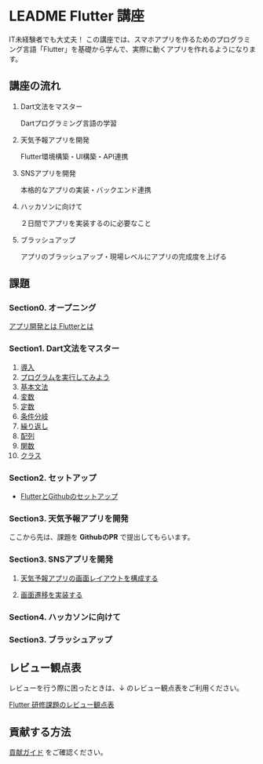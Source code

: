 # LEADME Flutter 講座

IT未経験者でも大丈夫！ 
この講座では、スマホアプリを作るためのプログラミング言語「Flutter」を基礎から学んで、実際に動くアプリを作れるようになります。


## 講座の流れ

1. Dart文法をマスター

   Dartプログラミング言語の学習

2. 天気予報アプリを開発

   Flutter環境構築・UI構築・API連携

3. SNSアプリを開発

   本格的なアプリの実装・バックエンド連携

6. ハッカソンに向けて

   ２日間でアプリを実装するのに必要なこと

7. ブラッシュアップ

   アプリのブラッシュアップ・現場レベルにアプリの完成度を上げる


## 課題

### Section0. オープニング
[アプリ開発とは Flutterとは](./sections/section0/00_opening.md)

### Section1. Dart文法をマスター

1. [導入](./sections/00_top.md)
1. [プログラムを実行してみよう](./sections/section1/01_run.md)
1. [基本文法](./sections/section1/02_grammar.md)
1. [変数](./sections/section1/03_var.md)
1. [定数](./sections/section1/04_const.md)
1. [条件分岐](./sections/section1/05_if.md)
1. [繰り返し](./sections/section1/06_repeat.md)
1. [配列](./sections/section1/07_array.md)
1. [関数](./sections/section1/08_func.md)
1. [クラス](./sections/section1/09_class.md)

### Section2. セットアップ

- [FlutterとGithubのセットアップ](./sections/section2/00_setup.md)


### Section3. 天気予報アプリを開発

ここから先は、課題を **GithubのPR** で提出してもらいます。








### Section3. SNSアプリを開発

1. [天気予報アプリの画面レイアウトを構成する](/sections/section3%20Weather%20App/session1%20layout.md)

2. [画面遷移を実装する](/sections/section3%20Weather%20App/session2%20navigation.md)



### Section4. ハッカソンに向けて



### Section3. ブラッシュアップ





## レビュー観点表

レビューを行う際に困ったときは、↓ のレビュー観点表をご利用ください。

[Flutter 研修課題のレビュー観点表]

## 貢献する方法

[貢献ガイド] をご確認ください。

<!-- Links -->

[templates]: .github/templates

[Session0-Setup]: docs/sessions/setup.md

[Session1-Layout]: docs/sessions/layout.md

[Session2-API]: docs/sessions/api.md

[Session3-Lifecycle]: docs/sessions/lifecycle.md

[Session4-Mixin]: docs/sessions/mixin.md

[Session5-Error]: docs/sessions/error.md

[Session6-JSON]: docs/sessions/json.md

[Session7-Serialization]: docs/sessions/serialization.md

[Session8-StateManagement]: docs/sessions/state_management.md

[Session9-UnitTest]: docs/sessions/unit_test.md

[Session10-WidgetTest]: docs/sessions/widget_test.md

[Session11-ThreadBlock]: docs/sessions/thread_block.md

[Flutter 研修課題のレビュー観点表]: https://yumemi.notion.site/Flutter-555155c98aea49f2bc745bbaff9d6ec7

[貢献ガイド]: docs/contributing/CONTRIBUTING.md
